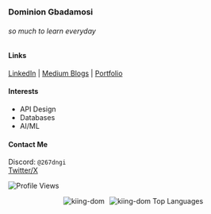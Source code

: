 <div align="left">

  <h3>Dominion Gbadamosi</h3>
  <h6>so much to learn everyday</h6>


  <!-- Links -->
  <h4>Links</h4>
  <p>
    <a href="https://www.linkedin.com/dominion-gbadamosi" target="_blank">LinkedIn</a> | 
    <a href="https://medium.com/@dngi267" target="_blank">Medium Blogs</a> | 
    <a href="https://dominion-gbadamosi.xyz/" target="_blank">Portfolio</a>
  </p>

  <!-- Interests -->
  <h4>Interests</h4>
  <ul>
    <li>API Design</li>
    <li>Databases</li>
    <li>AI/ML</li>
  </ul>

  <!-- Contact Me -->
  <h4>Contact Me</h4>
  <p>
    Discord: <code>@267dngi</code> <br />
    <a href="https://www.x.com/_dngi" target="_blank">Twitter/X</a>
  </p>
  
  <!-- Profile Views Badge -->
  <p>
    <img src="https://komarev.com/ghpvc/?username=kiing-dom&color=000000" alt="Profile Views" />
  </p>

  <!-- GitHub Stats -->
  <div style="display: flex; justify-content: center; gap: 10px; flex-wrap: wrap;">
    <img src="https://github-readme-stats.vercel.app/api?username=kiing-dom&show_icons=true&locale=en&theme=rose&hide_title=true&card_width=300" alt="kiing-dom" />
    <img src="https://github-readme-stats.vercel.app/api/top-langs/?username=kiing-dom&layout=compact&hide_border=true&langs_count=6&show_icons=true&hide=Jupyter%20Notebook,HTML,CSS&theme=rose&card_width=300" alt="kiing-dom Top Languages" />
  </div>

</div>

